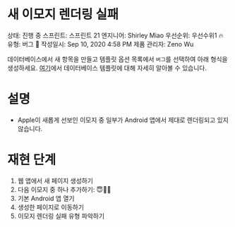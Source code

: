 # 새 이모지 렌더링 실패

상태: 진행 중
스프린트: 스프린트 21
엔지니어: Shirley Miao
우선순위: 우선수위1 🔥
유형: 버그 🐞
작성일시: Sep 10, 2020 4:58 PM
제품 관리자: Zeno Wu

데이터베이스에서 새 항목을 만들고 템플릿 옵션 목록에서 `버그`를 선택하여 아래 형식을 생성하세요. [여기](https://www.notion.so/4c656409acdd48ed84c9840b2286d32c)에서 데이터베이스 템플릿에 대해 자세히 알아볼 수 있습니다.

# 설명

- Apple이 새롭게 선보인 이모지 중 일부가 Android 앱에서 제대로 렌더링되고 있지 않습니다.

# 재현 단계

1. 웹 앱에서 새 페이지 생성하기
2. 다음 이모지 중 하나 추가하기: 😇🐶🌮
3. 기본 Android 앱 열기
4. 생성한 페이지로 이동하기
5. 이모지 렌더링 실패 유형 파악하기
